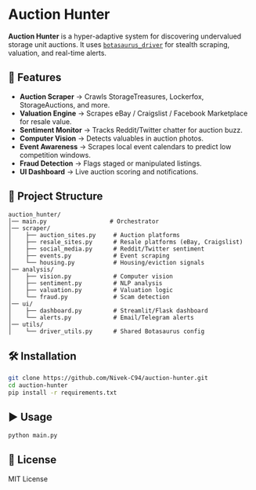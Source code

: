 # Auction Hunter

**Auction Hunter** is a hyper-adaptive system for discovering undervalued storage unit auctions. It uses [`botasaurus_driver`](https://github.com/omkarcloud/botasaurus-driver) for stealth scraping, valuation, and real-time alerts.

## 🚀 Features
- **Auction Scraper** → Crawls StorageTreasures, Lockerfox, StorageAuctions, and more.
- **Valuation Engine** → Scrapes eBay / Craigslist / Facebook Marketplace for resale value.
- **Sentiment Monitor** → Tracks Reddit/Twitter chatter for auction buzz.
- **Computer Vision** → Detects valuables in auction photos.
- **Event Awareness** → Scrapes local event calendars to predict low competition windows.
- **Fraud Detection** → Flags staged or manipulated listings.
- **UI Dashboard** → Live auction scoring and notifications.

## 📂 Project Structure
```
auction_hunter/
│── main.py                  # Orchestrator
│── scraper/
│    ├── auction_sites.py     # Auction platforms
│    ├── resale_sites.py      # Resale platforms (eBay, Craigslist)
│    ├── social_media.py      # Reddit/Twitter sentiment
│    ├── events.py            # Event scraping
│    └── housing.py           # Housing/eviction signals
│── analysis/
│    ├── vision.py            # Computer vision
│    ├── sentiment.py         # NLP analysis
│    ├── valuation.py         # Valuation logic
│    └── fraud.py             # Scam detection
│── ui/
│    ├── dashboard.py         # Streamlit/Flask dashboard
│    └── alerts.py            # Email/Telegram alerts
│── utils/
│    └── driver_utils.py      # Shared Botasaurus config
```

## 🛠️ Installation
```bash
git clone https://github.com/Nivek-C94/auction-hunter.git
cd auction-hunter
pip install -r requirements.txt
```

## ▶️ Usage
```bash
python main.py
```

## 📜 License
MIT License
